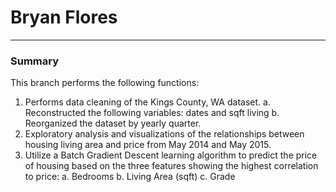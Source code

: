 # Bryan Flores
---------------------------------------------
### Summary 
This branch performs the following functions:
   1. Performs data cleaning of the Kings County, WA dataset. 
       a. Reconstructed the following variables: dates and sqft living
       b. Reorganized the dataset by yearly quarter.
   2. Exploratory analysis and visualizations of the relationships between housing living area and price from May 2014 and May 2015.
   3. Utilize a Batch Gradient Descent learning algorithm to predict the price of housing based on the three features showing the highest correlation to price:
       a. Bedrooms
       b. Living Area (sqft)
       c. Grade
